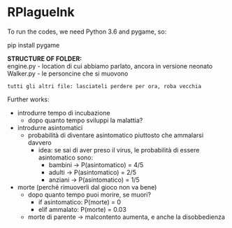 # RPlagueInk
To run the codes, we need Python 3.6 and pygame, so:

pip install pygame

<b>STRUCTURE OF FOLDER:</b><br>
    engine.py - location di cui abbiamo parlato, ancora in versione neonato<br>
    Walker.py - le personcine che si muovono<br>
    
    tutti gli altri file: lasciateli perdere per ora, roba vecchia


Further works:
- introdurre tempo di incubazione
    - dopo quanto tempo sviluppi la malattia?
- introdurre asintomatici
    - probabilità di diventare asintomatico piuttosto che ammalarsi davvero
        - idea: se sai di aver preso il virus, le probabilità di essere asintomatico sono:
            - bambini -> P(asintomatico) = 4/5
            - adulti  -> P(asintomatico) = 2/5
            - anziani -> P(asintomatico) = 1/5
- morte (perché rimuoverli dal gioco non va bene)
    - dopo quanto tempo puoi morire, se muori?
        - if asintomatico: P(morte) = 0
        - elif ammalato: P(morte) = 0.03
    - morte di parente -> malcontento aumenta, e anche la disobbedienza
    
